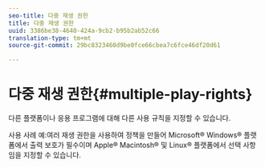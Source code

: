 ```yaml
---
seo-title: 다중 재생 권한
title: 다중 재생 권한
uuid: 3386be38-4640-424a-9cb2-b95b2ab52c66
translation-type: tm+mt
source-git-commit: 29bc8323460d9be0fce66cbea7c6fce46df20d61

---
```



# 다중 재생 권한{#multiple-play-rights}

다른 플랫폼이나 응용 프로그램에 대해 다른 사용 규칙을 지정할 수 있습니다.

사용 사례 예:여러 재생 권한을 사용하여 정책을 만들어 Microsoft® Windows® 플랫폼에서 출력 보호가 필수이며 Apple® Macintosh® 및 Linux® 플랫폼에서 선택 사항임을 지정할 수 있습니다.
